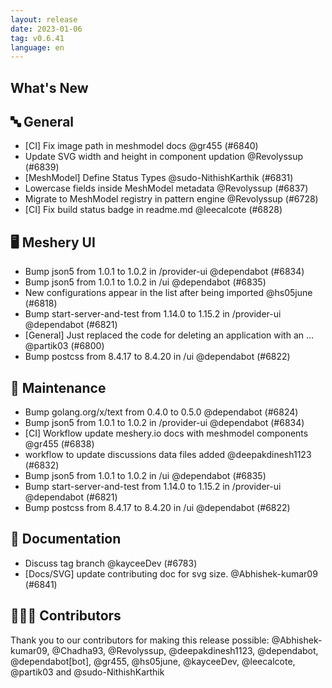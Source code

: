 ```yaml
---
layout: release
date: 2023-01-06
tag: v0.6.41
language: en
---
```


## What's New
## 🔤 General
- [CI] Fix image path in meshmodel docs @gr455 (#6840)
- Update SVG width and height in component updation @Revolyssup (#6839)
- [MeshModel] Define Status Types @sudo-NithishKarthik (#6831)
- Lowercase fields inside MeshModel metadata @Revolyssup (#6837)
- Migrate to MeshModel registry in pattern engine @Revolyssup (#6728)
- [CI] Fix build status badge in readme.md @leecalcote (#6828)

## 🖥 Meshery UI

- Bump json5 from 1.0.1 to 1.0.2 in /provider-ui @dependabot (#6834)
- Bump json5 from 1.0.1 to 1.0.2 in /ui @dependabot (#6835)
- New configurations appear in the list after being imported @hs05june (#6818)
- Bump start-server-and-test from 1.14.0 to 1.15.2 in /provider-ui @dependabot (#6821)
- [General] Just replaced the code for deleting an application with an … @partik03 (#6800)
- Bump postcss from 8.4.17 to 8.4.20 in /ui @dependabot (#6822)

## 🧰 Maintenance

- Bump golang.org/x/text from 0.4.0 to 0.5.0 @dependabot (#6824)
- Bump json5 from 1.0.1 to 1.0.2 in /provider-ui @dependabot (#6834)
- [CI] Workflow update meshery.io docs with meshmodel components @gr455 (#6838)
- workflow to update discussions data files added @deepakdinesh1123 (#6832)
- Bump json5 from 1.0.1 to 1.0.2 in /ui @dependabot (#6835)
- Bump start-server-and-test from 1.14.0 to 1.15.2 in /provider-ui @dependabot (#6821)
- Bump postcss from 8.4.17 to 8.4.20 in /ui @dependabot (#6822)

## 📖 Documentation

- Discuss tag branch @kayceeDev (#6783)
- [Docs/SVG] update contributing doc for svg size. @Abhishek-kumar09 (#6841)

## 👨🏽‍💻 Contributors

Thank you to our contributors for making this release possible:
@Abhishek-kumar09, @Chadha93, @Revolyssup, @deepakdinesh1123, @dependabot, @dependabot[bot], @gr455, @hs05june, @kayceeDev, @leecalcote, @partik03 and @sudo-NithishKarthik
